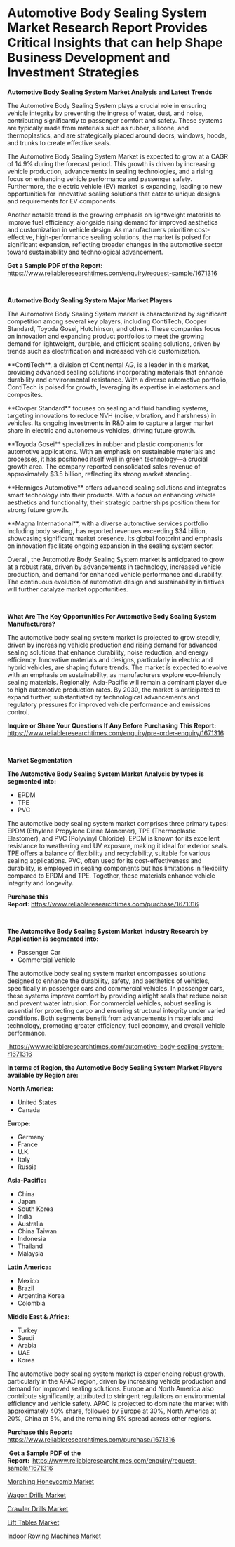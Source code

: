 <p><h1>Automotive Body Sealing System Market Research Report Provides Critical Insights that can help Shape Business Development and Investment Strategies</h1></p><p><strong>Automotive Body Sealing System Market Analysis and Latest Trends</strong></p>
<p><p>The Automotive Body Sealing System plays a crucial role in ensuring vehicle integrity by preventing the ingress of water, dust, and noise, contributing significantly to passenger comfort and safety. These systems are typically made from materials such as rubber, silicone, and thermoplastics, and are strategically placed around doors, windows, hoods, and trunks to create effective seals.</p><p>The Automotive Body Sealing System Market is expected to grow at a CAGR of 14.9% during the forecast period. This growth is driven by increasing vehicle production, advancements in sealing technologies, and a rising focus on enhancing vehicle performance and passenger safety. Furthermore, the electric vehicle (EV) market is expanding, leading to new opportunities for innovative sealing solutions that cater to unique designs and requirements for EV components. </p><p>Another notable trend is the growing emphasis on lightweight materials to improve fuel efficiency, alongside rising demand for improved aesthetics and customization in vehicle design. As manufacturers prioritize cost-effective, high-performance sealing solutions, the market is poised for significant expansion, reflecting broader changes in the automotive sector toward sustainability and technological advancement.</p></p>
<p><strong>Get a Sample PDF of the Report:&nbsp;</strong> <a href="https://www.reliableresearchtimes.com/enquiry/request-sample/1671316?utm_campaign=1287&utm_medium=2&utm_source=Github&utm_content=ia&utm_term=10102024&utm_id=automotive-body-sealing-system">https://www.reliableresearchtimes.com/enquiry/request-sample/1671316</a></p>
<p>&nbsp;</p>
<p><strong>Automotive Body Sealing System Major Market Players</strong></p>
<p><p>The Automotive Body Sealing System market is characterized by significant competition among several key players, including ContiTech, Cooper Standard, Toyoda Gosei, Hutchinson, and others. These companies focus on innovation and expanding product portfolios to meet the growing demand for lightweight, durable, and efficient sealing solutions, driven by trends such as electrification and increased vehicle customization.</p><p>**ContiTech**, a division of Continental AG, is a leader in this market, providing advanced sealing solutions incorporating materials that enhance durability and environmental resistance. With a diverse automotive portfolio, ContiTech is poised for growth, leveraging its expertise in elastomers and composites.</p><p>**Cooper Standard** focuses on sealing and fluid handling systems, targeting innovations to reduce NVH (noise, vibration, and harshness) in vehicles. Its ongoing investments in R&D aim to capture a larger market share in electric and autonomous vehicles, driving future growth.</p><p>**Toyoda Gosei** specializes in rubber and plastic components for automotive applications. With an emphasis on sustainable materials and processes, it has positioned itself well in green technology—a crucial growth area. The company reported consolidated sales revenue of approximately $3.5 billion, reflecting its strong market standing.</p><p>**Henniges Automotive** offers advanced sealing solutions and integrates smart technology into their products. With a focus on enhancing vehicle aesthetics and functionality, their strategic partnerships position them for strong future growth.</p><p>**Magna International**, with a diverse automotive services portfolio including body sealing, has reported revenues exceeding $34 billion, showcasing significant market presence. Its global footprint and emphasis on innovation facilitate ongoing expansion in the sealing system sector.</p><p>Overall, the Automotive Body Sealing System market is anticipated to grow at a robust rate, driven by advancements in technology, increased vehicle production, and demand for enhanced vehicle performance and durability. The continuous evolution of automotive design and sustainability initiatives will further catalyze market opportunities.</p></p>
<p>&nbsp;</p>
<p><strong>What Are The Key Opportunities For Automotive Body Sealing System Manufacturers?</strong></p>
<p><p>The automotive body sealing system market is projected to grow steadily, driven by increasing vehicle production and rising demand for advanced sealing solutions that enhance durability, noise reduction, and energy efficiency. Innovative materials and designs, particularly in electric and hybrid vehicles, are shaping future trends. The market is expected to evolve with an emphasis on sustainability, as manufacturers explore eco-friendly sealing materials. Regionally, Asia-Pacific will remain a dominant player due to high automotive production rates. By 2030, the market is anticipated to expand further, substantiated by technological advancements and regulatory pressures for improved vehicle performance and emissions control.</p></p>
<p><strong>Inquire or Share Your Questions If Any Before Purchasing This Report:</strong> <a href="https://www.reliableresearchtimes.com/enquiry/pre-order-enquiry/1671316?utm_campaign=1287&utm_medium=2&utm_source=Github&utm_content=ia&utm_term=10102024&utm_id=automotive-body-sealing-system">https://www.reliableresearchtimes.com/enquiry/pre-order-enquiry/1671316</a></p>
<p>&nbsp;</p>
<p><strong>Market Segmentation</strong></p>
<p><strong>The Automotive Body Sealing System Market Analysis by types is segmented into:</strong></p>
<p><ul><li>EPDM</li><li>TPE</li><li>PVC</li></ul></p>
<p><p>The automotive body sealing system market comprises three primary types: EPDM (Ethylene Propylene Diene Monomer), TPE (Thermoplastic Elastomer), and PVC (Polyvinyl Chloride). EPDM is known for its excellent resistance to weathering and UV exposure, making it ideal for exterior seals. TPE offers a balance of flexibility and recyclability, suitable for various sealing applications. PVC, often used for its cost-effectiveness and durability, is employed in sealing components but has limitations in flexibility compared to EPDM and TPE. Together, these materials enhance vehicle integrity and longevity.</p></p>
<p><strong>Purchase this Report:&nbsp;</strong><a href="https://www.reliableresearchtimes.com/purchase/1671316?utm_campaign=1287&utm_medium=2&utm_source=Github&utm_content=ia&utm_term=10102024&utm_id=automotive-body-sealing-system">https://www.reliableresearchtimes.com/purchase/1671316</a></p>
<p>&nbsp;</p>
<p><strong>The Automotive Body Sealing System Market Industry Research by Application is segmented into:</strong></p>
<p><ul><li>Passenger Car</li><li>Commercial Vehicle</li></ul></p>
<p><p>The automotive body sealing system market encompasses solutions designed to enhance the durability, safety, and aesthetics of vehicles, specifically in passenger cars and commercial vehicles. In passenger cars, these systems improve comfort by providing airtight seals that reduce noise and prevent water intrusion. For commercial vehicles, robust sealing is essential for protecting cargo and ensuring structural integrity under varied conditions. Both segments benefit from advancements in materials and technology, promoting greater efficiency, fuel economy, and overall vehicle performance.</p></p>
<p><a href="https://www.reliableresearchtimes.com/automotive-body-sealing-system-r1671316?utm_campaign=1287&utm_medium=2&utm_source=Github&utm_content=ia&utm_term=10102024&utm_id=automotive-body-sealing-system">&nbsp;https://www.reliableresearchtimes.com/automotive-body-sealing-system-r1671316</a></p>
<p><strong>In terms of Region, the Automotive Body Sealing System Market Players available by Region are:</strong></p>
<p>
    <p> <strong> North America: </strong>
        <ul>
            <li>United States</li>
            <li>Canada</li>
        </ul>
        </p> 
    <p> <strong> Europe: </strong>
        <ul>
            <li>Germany</li>
            <li>France</li>
            <li>U.K.</li>
            <li>Italy</li>
            <li>Russia</li>
        </ul>
        </p> 
    <p> <strong> Asia-Pacific: </strong>
        <ul>
            <li>China</li>
            <li>Japan</li>
            <li>South Korea</li>
            <li>India</li>
            <li>Australia</li>
            <li>China Taiwan</li>
            <li>Indonesia</li>
            <li>Thailand</li>
            <li>Malaysia</li>
        </ul>
        </p> 
    <p> <strong> Latin America: </strong>
        <ul>
            <li>Mexico</li>
            <li>Brazil</li>
            <li>Argentina Korea</li>
            <li>Colombia</li>
        </ul>
        </p> 
    <p> <strong> Middle East & Africa: </strong>
        <ul>
            <li>Turkey</li>
            <li>Saudi</li>
            <li>Arabia</li>
            <li>UAE</li>
            <li>Korea</li>
        </ul>
    </p>
    </p>
<p><p>The automotive body sealing system market is experiencing robust growth, particularly in the APAC region, driven by increasing vehicle production and demand for improved sealing solutions. Europe and North America also contribute significantly, attributed to stringent regulations on environmental efficiency and vehicle safety. APAC is projected to dominate the market with approximately 40% share, followed by Europe at 30%, North America at 20%, China at 5%, and the remaining 5% spread across other regions.</p></p>
<p><strong>Purchase this Report: </strong><a href="https://www.reliableresearchtimes.com/purchase/1671316?utm_campaign=1287&utm_medium=2&utm_source=Github&utm_content=ia&utm_term=10102024&utm_id=automotive-body-sealing-system">https://www.reliableresearchtimes.com/purchase/1671316</a></p>
<p>&nbsp;<strong>Get a Sample PDF of the Report:&nbsp;&nbsp;</strong><a href="https://www.reliableresearchtimes.com/enquiry/request-sample/1671316?utm_campaign=1287&utm_medium=2&utm_source=Github&utm_content=ia&utm_term=10102024&utm_id=automotive-body-sealing-system">https://www.reliableresearchtimes.com/enquiry/request-sample/1671316</a></p>
<p><strong></strong></p>
<p><p><a href="https://github.com/julyju69/Market-Research-Report-List-5/blob/main/morphing-honeycomb-market.md?utm_campaign=1287&utm_medium=2&utm_source=Github&utm_content=ia&utm_term=10102024&utm_id=automotive-body-sealing-system">Morphing Honeycomb Market</a></p><p><a href="https://www.linkedin.com/pulse/global-wagon-drills-market-exploring-share-trends-future-9sbec?utm_campaign=1287&utm_medium=2&utm_source=Github&utm_content=ia&utm_term=10102024&utm_id=automotive-body-sealing-system">Wagon Drills Market</a></p><p><a href="https://www.linkedin.com/pulse/crawler-drills-market-investigation-industry-evolution-opdgc?utm_campaign=1287&utm_medium=2&utm_source=Github&utm_content=ia&utm_term=10102024&utm_id=automotive-body-sealing-system">Crawler Drills Market</a></p><p><a href="https://www.linkedin.com/pulse/global-lift-tables-market-sector-types-applications-player-p8cvc?utm_campaign=1287&utm_medium=2&utm_source=Github&utm_content=ia&utm_term=10102024&utm_id=automotive-body-sealing-system">Lift Tables Market</a></p><p><a href="https://www.linkedin.com/pulse/driving-market-forces-indoor-rowing-machines-trends-future-xsmqc?utm_campaign=1287&utm_medium=2&utm_source=Github&utm_content=ia&utm_term=10102024&utm_id=automotive-body-sealing-system">Indoor Rowing Machines Market</a></p></p>